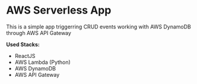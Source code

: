 # AWS Serverless App

This is a simple app triggerring CRUD events working with AWS DynamoDB through AWS API Gateway

**Used Stacks:**
- ReactJS
- AWS Lambda (Python)
- AWS DynamoDB
- AWS API Gateway


